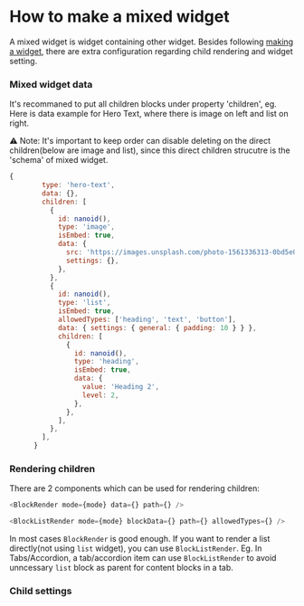 # How to make a mixed widget

A mixed widget is widget containing other widget. Besides following [making a widget](./how-to-make-widget.md), there are extra configuration regarding child rendering and widget setting.


### Mixed widget data

It's recommaned to put all children blocks under property 'children', eg. Here is data example for Hero Text, where there is image on left and list on right.

⚠️ Note: It's important to keep order can disable deleting on the direct children(below are image and list), since this direct children strucutre is the 'schema' of mixed widget.

```javascript
{
        type: 'hero-text',
        data: {},
        children: [
          {
            id: nanoid(),
            type: 'image',
            isEmbed: true,
            data: {
              src: 'https://images.unsplash.com/photo-1561336313-0bd5e0b27ec8?q=80&w=2940&auto=format&fit=crop&ixlib=rb-4.0.3&ixid=M3wxMjA3fDB8MHxwaG90by1wYWdlfHx8fGVufDB8fHx8fA%3D%3D',
              settings: {},
            },
          },
          {
            id: nanoid(),
            type: 'list',
            isEmbed: true,
            allowedTypes: ['heading', 'text', 'button'],
            data: { settings: { general: { padding: 10 } } },
            children: [
              {
                id: nanoid(),
                type: 'heading',
                isEmbed: true,
                data: {
                  value: 'Heading 2',
                  level: 2,
                },
              },
            ],
          },
        ],
      }
```

### Rendering children

There are 2 components which can be used for rendering children:

```javascript
<BlockRender mode={mode} data={} path={} />

<BlockListRender mode={mode} blockData={} path={} allowedTypes={} />
```

In most cases `BlockRender` is good enough. If you want to render a list directly(not using `list` widget), you can use `BlockListRender`. Eg. In Tabs/Accordion, a tab/accordion item can use `BlockListRender` to avoid unncessary `list` block as parent for content blocks in a tab.

### Child settings

